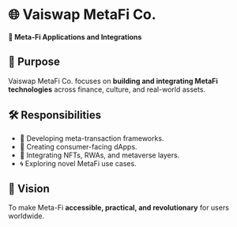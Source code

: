 # 🌐 Vaiswap MetaFi Co.  
**💎 Meta-Fi Applications and Integrations**

## 🎯 Purpose  
Vaiswap MetaFi Co. focuses on **building and integrating MetaFi technologies** across finance, culture, and real-world assets.

## 🛠 Responsibilities  
- 🔗 Developing meta-transaction frameworks.  
- 📱 Creating consumer-facing dApps.  
- 🎨 Integrating NFTs, RWAs, and metaverse layers.  
- 🌀 Exploring novel MetaFi use cases.  

## 🚀 Vision  
To make Meta-Fi **accessible, practical, and revolutionary** for users worldwide.
